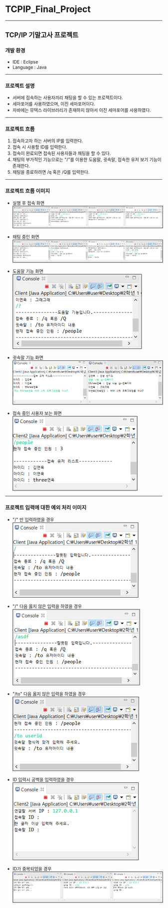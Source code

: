 # TCPIP_Final_Project

---

## TCP/IP 기말고사 프로젝트

### 개발 환경

- IDE : Eclipse
- Language : Java

---

### 프로젝트 설명

- 서버에 접속하는 사용자끼리 채팅을 할 수 있는 프로젝트이다.
- 세마포어를 사용하였으며, 이진 세마포어이다.
- 자바에는 뮤텍스 라이브러리가 존재하지 않아서 이진 세마포어를 사용하였다.

---

### 프로젝트 흐름

1. 접속하고자 하는 서버의 IP를 입력한다.
2. 접속 시 사용할 ID를 입력한다.
3. 접속이 완료되면 접속된 사용자들과 채팅을 할 수 있다.
4. 채팅의 부가적인 기능으로는 "/"를 이용한 도움말, 귓속말, 접속한 유저 보기 기능이 존재한다.
5. 채팅을 종료하려면 /q 혹은 /Q를 입력한다.

---

### 프로젝트 흐름 이미지

- 실행 후 접속 화면
<br><img src="./resultImg/1.PNG" style="border: 1px solid #000000;"></img>

- 채팅 중인 화면
<br><img src="./resultImg/2.PNG" style="border: 1px solid #000000;"></img>

- 도움말 기능 화면
<br><img src="./resultImg/help.PNG" style="border: 1px solid #000000;"></img>

- 귓속말 기능 화면
<br><img src="./resultImg/whisper.PNG" style="border: 1px solid #000000;"></img>

- 접속 중인 사용자 보는 화면
<br><img src="./resultImg/people.PNG" style="border: 1px solid #000000;"></img>

---

### 프로젝트 입력에 대한 예외 처리 이미지

- "/" 만 입력하였을 경우
<br><img src="./resultImg/incorrect1.png" style="border: 1px solid #000000;"></img>

- "/" 다음 옳지 않은 입력을 하였을 경우
<br><img src="./resultImg/incorrect2.png" style="border: 1px solid #000000;"></img>

- "/to" 다음 옳지 않은 입력을 하였을 경우
<br><img src="./resultImg/whisperIncorrect.png" style="border: 1px solid #000000;"></img>

- ID 입력시 공백을 입력하였을 경우
<br><img src="./resultImg/idEmpty.PNG" style="border: 1px solid #000000;"></img>

- ID가 중복되었을 경우
<br><img src="./resultImg/idChk.PNG" style="border: 1px solid #000000;"></img>
